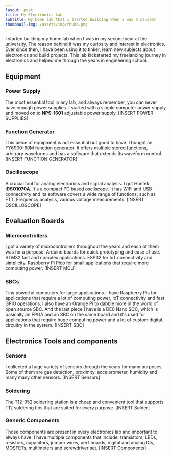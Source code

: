 ```yaml
---
layout: post
title: My Electronics Lab
subtitle: My home lab that I started building when I was a student
thumbnail-img: /assets/img/thumb.png
---
```

I started building my home lab when I was in my second year at the university. The reason behind it was my curiosity and interest in electronics. Ever since then, I have been using it to tinker, learn new subjects about electronics and build projects. This lab kickstarted my freelancing journey in electronics and helped me through the years in engineering school.

## Equipment
### Power Supply
The most essential tool in any lab, and always remember, you can never have enough power supplies. I started with a simple computer power supply and moved on to **NPS-1601** adjustable power supply.
[INSERT POWER SUPPLIES]

### Function Generator
This piece of equipment is not essential but good to have. I bought an FY6900-60M function generator. It offers multiple stored functions, arbitrary waveforms and has a software that extends its waveform control.
[INSERT FUNCTION GENERATOR]

### Oscilloscope 
A crucial tool for analog electronics and signal analysis. I got Hantek **iDSO1070A**. It's a compact PC based oscilscope. It has WiFi and USB connectivity and its software covers a wide range of functions; such as FTT, Frequency analysis, various voltage measurements.
[INSERT OSCILLOSCOPE]

## Evaluation Boards
### Microcontrollers
I got a variety of microcontrollers throughout the years and each of them was for a purpose. Arduino boards for quick prototyping and ease of use. STM32 fast and complex applications. ESP32 for IoT connectivity and simplicity. Raspberry Pi Pico for small applications that require more computing power.
[INSERT MCU]

### SBCs 
Tiny powerful computers for large applications. I have Raspberry Pis for applications that require a lot of computing power, IoT connectivity and fast GPIO operations. I also have an Orange Pi to dabble more in the world of open source SBC. And the last piece I have is a DE0 Nano SOC, which is basically an FPGA and an SBC on the same board and it's used for applications that require huge computing power and a lot of custom digital circuitry in the system.
[INSERT SBC]

## Electronics Tools and components
### Sensors
I collected a huge variety of sensors through the years for many purposes. Some of them are gas detection, proximity, accelerometer, humidity and many many other sensors.
[INSERT Sensors]

### Soldering
The T12-952 soldering station is a cheap and convenient tool that supports T12 soldering tips that are suited for every purpose.
[INSERT Solder]

### Generic Components
Those components are present in every electronics lab and important to always have. I have multiple components that include; transistors, LEDs, resistors, capacitors, jumper wires, perf boards, digital and analog ICs, MOSFETs, multimeters and screwdriver set.
[INSERT Components]

